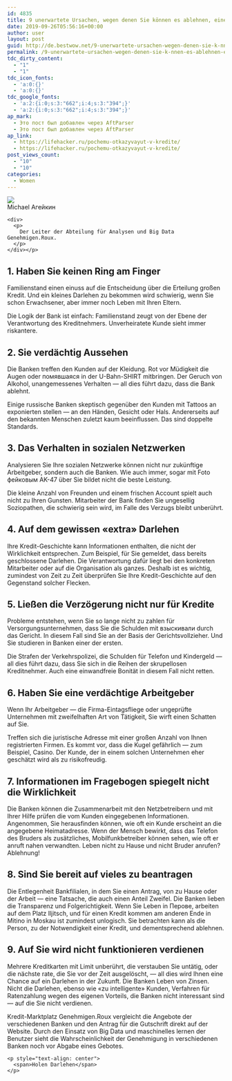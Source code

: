 ```yaml
---
id: 4835
title: 9 unerwartete Ursachen, wegen denen Sie können es ablehnen, einen Kredit
date: 2019-09-26T05:56:16+00:00
author: user
layout: post
guid: http://de.bestwow.net/9-unerwartete-ursachen-wegen-denen-sie-k-nnen-es-ablehnen-einen-kredit/
permalink: /9-unerwartete-ursachen-wegen-denen-sie-k-nnen-es-ablehnen-einen-kredit/
tdc_dirty_content:
  - "1"
  - "1"
tdc_icon_fonts:
  - 'a:0:{}'
  - 'a:0:{}'
tdc_google_fonts:
  - 'a:2:{i:0;s:3:"662";i:4;s:3:"394";}'
  - 'a:2:{i:0;s:3:"662";i:4;s:3:"394";}'
ap_mark:
  - Это пост был добавлен через AftParser
  - Это пост был добавлен через AftParser
ap_link:
  - https://lifehacker.ru/pochemu-otkazyvayut-v-kredite/
  - https://lifehacker.ru/pochemu-otkazyvayut-v-kredite/
post_views_count:
  - "10"
  - "10"
categories:
  - Women
---
```

<div>
  <div>
    <img src="http://de.bestwow.net/wp-content/uploads/2019/09/9-neozhidannyh-prichin-iz-za-kotoryh-vam-mogut-otkazat-v-kredite-1.png" />
  </div>
  
  <div>
    <div>
      Michael Агейкин
    </div>
    
    <div>
      <p>
        Der Leiter der Abteilung für Analysen und Big Data Genehmigen.Roux.
      </p>
    </div></p>
  </div></p>
</div>

## 1. Haben Sie keinen Ring am Finger

Familienstand einen einuss auf die Entscheidung über die Erteilung großen Kredit. Und ein kleines Darlehen zu bekommen wird schwierig, wenn Sie schon Erwachsener, aber immer noch Leben mit Ihren Eltern.

Die Logik der Bank ist einfach: Familienstand zeugt von der Ebene der Verantwortung des Kreditnehmers. Unverheiratete Kunde sieht immer riskantere.

## 2. Sie verdächtig Aussehen

Die Banken treffen den Kunden auf der Kleidung. Rot vor Müdigkeit die Augen oder помявшаяся in der U-Bahn-SHIRT mitbringen. Der Geruch von Alkohol, unangemessenes Verhalten — all dies führt dazu, dass die Bank ablehnt.

Einige russische Banken skeptisch gegenüber den Kunden mit Tattoos an exponierten stellen — an den Händen, Gesicht oder Hals. Andererseits auf den bekannten Menschen zuletzt kaum beeinflussen. Das sind doppelte Standards.

## 3. Das Verhalten in sozialen Netzwerken

Analysieren Sie Ihre sozialen Netzwerke können nicht nur zukünftige Arbeitgeber, sondern auch die Banken. Wie auch immer, sogar mit Foto фейковым AK-47 über Sie bildet nicht die beste Leistung.

Die kleine Anzahl von Freunden und einem frischen Account spielt auch nicht zu Ihren Gunsten. Mitarbeiter der Bank finden Sie ungesellig Soziopathen, die schwierig sein wird, im Falle des Verzugs bleibt unberührt.

## 4. Auf dem gewissen «extra» Darlehen

Ihre Kredit-Geschichte kann Informationen enthalten, die nicht der Wirklichkeit entsprechen. Zum Beispiel, für Sie gemeldet, dass bereits geschlossene Darlehen. Die Verantwortung dafür liegt bei den konkreten Mitarbeiter oder auf die Organisation als ganzes. Deshalb ist es wichtig, zumindest von Zeit zu Zeit überprüfen Sie Ihre Kredit-Geschichte auf den Gegenstand solcher Flecken.

## 5. Ließen die Verzögerung nicht nur für Kredite

Probleme entstehen, wenn Sie so lange nicht zu zahlen für Versorgungsunternehmen, dass Sie die Schulden mit взыскивали durch das Gericht. In diesem Fall sind Sie an der Basis der Gerichtsvollzieher. Und Sie studieren in Banken einer der ersten.

Die Strafen der Verkehrspolizei, die Schulden für Telefon und Kindergeld — all dies führt dazu, dass Sie sich in die Reihen der skrupellosen Kreditnehmer. Auch eine einwandfreie Bonität in diesem Fall nicht retten.

## 6. Haben Sie eine verdächtige Arbeitgeber

Wenn Ihr Arbeitgeber — die Firma-Eintagsfliege oder ungeprüfte Unternehmen mit zweifelhaften Art von Tätigkeit, Sie wirft einen Schatten auf Sie.

Treffen sich die juristische Adresse mit einer großen Anzahl von Ihnen registrierten Firmen. Es kommt vor, dass die Kugel gefährlich — zum Beispiel, Casino. Der Kunde, der in einem solchen Unternehmen eher geschätzt wird als zu risikofreudig.

## 7. Informationen im Fragebogen spiegelt nicht die Wirklichkeit

Die Banken können die Zusammenarbeit mit den Netzbetreibern und mit Ihrer Hilfe prüfen die vom Kunden eingegebenen Informationen. Angenommen, Sie herausfinden können, wie oft ein Kunde erscheint an die angegebene Heimatadresse. Wenn der Mensch bewirkt, dass das Telefon des Bruders als zusätzliches, Mobilfunkbetreiber können sehen, wie oft er anruft nahen verwandten. Leben nicht zu Hause und nicht Bruder anrufen? Ablehnung!

## 8. Sind Sie bereit auf vieles zu beantragen

Die Entlegenheit Bankfilialen, in dem Sie einen Antrag, von zu Hause oder der Arbeit — eine Tatsache, die auch einen Anteil Zweifel. Die Banken lieben die Transparenz und Folgerichtigkeit. Wenn Sie Leben in Перове, arbeiten auf dem Platz Iljitsch, und für einen Kredit kommen am anderen Ende in Mitino in Moskau ist zumindest unlogisch. Sie betrachten kann als die Person, zu der Notwendigkeit einer Kredit, und dementsprechend ablehnen.

## 9. Auf Sie wird nicht funktionieren verdienen

Mehrere Kreditkarten mit Limit unberührt, die verstauben Sie untätig, oder die nächste rate, die Sie vor der Zeit ausgelöscht, — all dies wird Ihnen eine Chance auf ein Darlehen in der Zukunft. Die Banken Leben von Zinsen. Nicht die Darlehen, ebenso wie «zu intelligente» Kunden, Verfahren für Ratenzahlung wegen des eigenen Vorteils, die Banken nicht interessant sind — auf die Sie nicht verdienen.

<p style="text-align: left">
  <div>
    Kredit-Marktplatz Genehmigen.Roux vergleicht die Angebote der verschiedenen Banken und den Antrag für die Gutschrift direkt auf der Website. Durch den Einsatz von Big Data und maschinelles lernen der Benutzer sieht die Wahrscheinlichkeit der Genehmigung in verschiedenen Banken noch vor Abgabe eines Gebotes.</p> 
    
    <p style="text-align: center">
      <span>Holen Darlehen</span>
    </p>